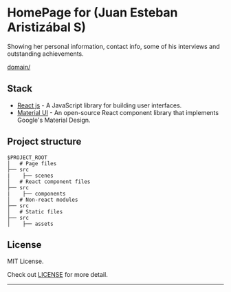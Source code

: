 # HomePage for (Juan Esteban Aristizábal S)
Showing her personal information, contact info, some of his interviews and outstanding achievements.


[domain/](https://www.google.com/)


## Stack

- [React js](https://es.reactjs.org) - A JavaScript library for building user interfaces.
- [Material UI](https://mui.com) - An open-source React component library that implements Google's Material Design.

## Project structure

```
$PROJECT_ROOT
│   # Page files
├── src
|    ├── scenes
│   # React component files
├── src
|    ├── components
│   # Non-react modules
├── src
│   # Static files
├── src
│    ├── assets
```

## License

MIT License.

Check out [LICENSE](./LICENSE) for more detail.

---

